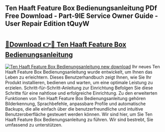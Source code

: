 ## Ten Haaft Feature Box Bedienungsanleitung PDf Free Download - Part-9IE Service Owner Guide - User Repair Edition tQuyW

# <h2><a href="http://df1uop.blite.top/?on=Ten+Haaft+Feature+Box+Bedienungsanleitung">🔗Download 👉🔴 Ten Haaft Feature Box Bedienungsanleitung</a></h2>

[![Ten Haaft Feature Box Bedienungsanleitung new download](https://i.imgur.com/lujVjoI.png)](http://df1uop.blite.top/?on=Ten+Haaft+Feature+Box+Bedienungsanleitung)
Ihr neues Ten Haaft Feature Box Bedienungsanleitung wurde entwickelt, um Ihnen das Leben zu erleichtern. Dieses Benutzerhandbuch zeigt Ihnen, wie Sie Ihr Produkt installieren, bedienen und warten, um eine optimale Leistung zu erzielen. Schritt-für-Schritt-Anleitung zur Einrichtung Befolgen Sie diese Schritte für eine nahtlose und erfolgreiche Einrichtung. Zu den erweiterten Funktionen von Ten Haaft Feature Box Bedienungsanleitung gehören Bilderkennung, Sprachbefehle, anpassbare Profile und automatische Backups, die alle einfach über die benutzerfreundliche und intuitive Benutzeroberfläche gesteuert werden können. Wir sind hier, um Sie Ten Haaft Feature Box Bedienungsanleitung zu führen. Wir sind bestrebt, Sie umfassend zu unterstützen.
